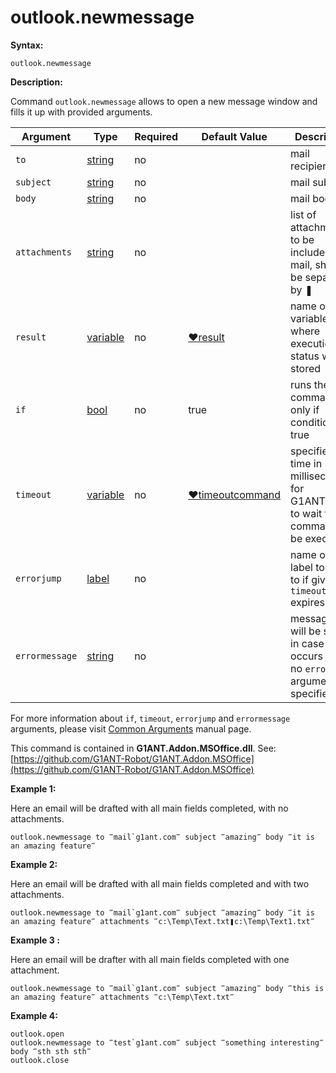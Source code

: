 # outlook.newmessage

**Syntax:**

```G1ANT
outlook.newmessage
```

**Description:**

Command `outlook.newmessage` allows to open a new message window and fills it up with provided arguments.

| Argument | Type | Required | Default Value | Description |
| -------- | ---- | -------- | ------------- | ----------- |
|`to`| [string](https://github.com/G1ANT-Robot/G1ANT.Manual/blob/master/G1ANT-Language/Structures/string.md) | no |  | mail recipients |
|`subject`| [string](https://github.com/G1ANT-Robot/G1ANT.Manual/blob/master/G1ANT-Language/Structures/string.md) | no |  | mail subject |
|`body`| [string](https://github.com/G1ANT-Robot/G1ANT.Manual/blob/master/G1ANT-Language/Structures/string.md) | no |  | mail body |
|`attachments`| [string](https://github.com/G1ANT-Robot/G1ANT.Manual/blob/master/G1ANT-Language/Structures/string.md) | no |  | list of attachments to be included in mail, should be separated by ❚ |
|`result`| [variable](https://github.com/G1ANT-Robot/G1ANT.Manual/blob/master/G1ANT-Language/Special-Characters/variable.md) | no | [♥result](https://github.com/G1ANT-Robot/G1ANT.Manual/blob/master/G1ANT-Language/Common-Arguments.md)  | name of variable where execution status will be stored |
|`if`| [bool](https://github.com/G1ANT-Robot/G1ANT.Manual/blob/master/G1ANT-Language/Structures/bool.md) | no | true | runs the command only if condition is true |
|`timeout`| [variable](https://github.com/G1ANT-Robot/G1ANT.Manual/blob/master/G1ANT-Language/Special-Characters/variable.md) | no | [♥timeoutcommand](https://github.com/G1ANT-Robot/G1ANT.Manual/blob/master/G1ANT-Language/Variables/Special-Variables.md)  | specifies time in milliseconds for G1ANT.Robot to wait for the command to be executed |
|`errorjump` | [label](https://github.com/G1ANT-Robot/G1ANT.Manual/blob/master/G1ANT-Language/Structures/label.md) | no | | name of the label to jump to if given `timeout` expires |
|`errormessage`| [string](https://github.com/G1ANT-Robot/G1ANT.Manual/blob/master/G1ANT-Language/Structures/string.md) | no |  | message that will be shown in case error occurs and no `errorjump` argument is specified |

For more information about `if`, `timeout`, `errorjump` and `errormessage` arguments, please visit [Common Arguments](https://github.com/G1ANT-Robot/G1ANT.Manual/blob/master/G1ANT-Language/Common-Arguments.md)  manual page.

This command is contained in **G1ANT.Addon.MSOffice.dll**.
See: [https://github.com/G1ANT-Robot/G1ANT.Addon.MSOffice](https://github.com/G1ANT-Robot/G1ANT.Addon.MSOffice)

**Example 1:**

Here an email will be drafted with all main fields completed, with no attachments.

```G1ANT
outlook.newmessage to ‴mail`g1ant.com‴ subject ‴amazing‴ body ‴it is an amazing feature‴
```

**Example 2:**

Here an email will be drafted with all main fields completed and with two attachments.

```G1ANT
outlook.newmessage to ‴mail`g1ant.com‴ subject ‴amazing‴ body ‴it is an amazing feature‴ attachments ‴c:\Temp\Text.txt❚c:\Temp\Text1.txt‴
```

**Example 3 :**

Here an email will be drafter with all main fields completed with one attachment.

```G1ANT
outlook.newmessage to ‴mail`g1ant.com‴ subject ‴amazing‴ body ‴this is an amazing feature‴ attachments ‴c:\Temp\Text.txt‴
```

**Example 4:**

```G1ANT
outlook.open
outlook.newmessage to ‴test`g1ant.com‴ subject ‴something interesting‴ body ‴sth sth sth‴
outlook.close
```
